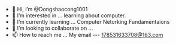 - 👋 Hi, I’m @Dongshaocong1001
- 👀 I’m interested in ... learning about computer.
- 🌱 I’m currently learning ... Computer Netorking Fundamentaions
- 💞️ I’m looking to collaborate on ... 
- 📫 How to reach me ... My email --- 178531633708@163.com

<!---
Dongshaocong1001/Dongshaocong1001 is a ✨ special ✨ repository because its `README.md` (this file) appears on your GitHub profile.
You can click the Preview link to take a look at your changes.
--->
